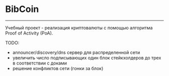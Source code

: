 # BibCoin

---
Учебный проект - реализация криптовалюты с помощью алгоритма Proof of Activity (PoA).

TODO:
- announcer/discovery/dns сервер для распределенной сети
- увеличить число подписывающих один блок стейкхолдеров до трех в соответствии с доками
- решение конфликтов сети (гонки за блок)
